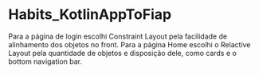 # Habits_KotlinAppToFiap

Para a página de login escolhi Constraint Layout pela facilidade de alinhamento dos objetos no front. Para a página Home escolhi o Relactive Layout pela quantidade de objetos e disposição dele, como cards e o bottom navigation bar.
